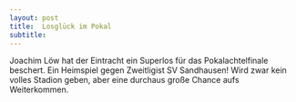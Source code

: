 ```yaml
---
layout: post
title:  Losglück im Pokal
subtitle:  
---
```


Joachim Löw hat der Eintracht ein Superlos für das Pokalachtelfinale beschert. Ein Heimspiel gegen Zweitligist SV Sandhausen! Wird zwar kein volles Stadion geben, aber eine durchaus große Chance aufs Weiterkommen.



